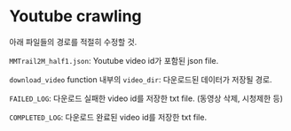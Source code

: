 # Youtube crawling

아래 파일들의 경로를 적절히 수정할 것.

`MMTrail2M_half1.json`: Youtube video id가 포함된 json file.

`download_video` function 내부의 `video_dir`: 다운로드된 데이터가 저장될 경로.

`FAILED_LOG`: 다운로드 실패한 video id를 저장한 txt file. (동영상 삭제, 시청제한 등)

`COMPLETED_LOG`: 다운로드 완료된 video id를 저장한 txt file.
